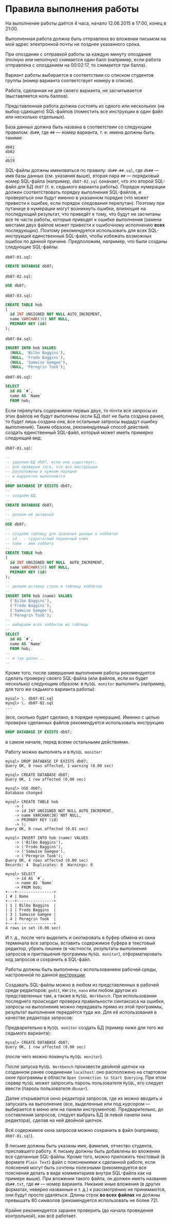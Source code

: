 # Правила выполнения работы

На выполнение работы даётся 4 часа, начало 12.06.2015 в 17:00, конец в
21:00.

Выполненная работа должна быть отправлена во вложении письмом на мой
адрес электронной почты не позднее указанного срока.

При опоздании с отправкой работы за каждую минуту опоздания (полную или
неполную) снимается один балл (например, если работа отправлена с
опозданием на 00:02:17, то снимается три балла).

Вариант работы выбирается в соответствии со списком студентов группы
(номер варианта соответствует номеру в списке).

Работа, сделанная не для своего варианта, не засчитывается (выставляется
ноль баллов).

Представленная работа должна состоять из одного или нескольких (на выбор
сдающего) SQL-файлов (поместить все инструкции в один файл или несколько
отдельных).

База данных должна быть названа в соответствии со следующим правилом:
`db##`, где `##` —  номер варианта, т. е. имена должны быть такими:

```text
db01
db02
....
db19
```

SQL-файлы должны именоваться по правилу: `db##-##.sql`, где `db##` —
имя базы данных (см. указания выше), вторая пара `##` — порядковый
номер SQL-файла (например, `db07-02.sql` означает, что это второй
SQL-файл для БД `db07` (т. е. седьмого варианта работы). Порядок
нумерации должен соответствовать порядку выполнения SQL-файлов, и
проверяться они будут именно в указанном порядке (что может привести к
ошибке, если порядок следования перепутан). Поэтому при путанице в
нумерации могут возникнуть ошибки, влияющие на последующий результат,
что приведёт к тому, что будут не засчитаны все те части работы, которые
приводят к ошибке выполнения (замена местами двух файлов может привести
к ошибочному исполнению **всех** последующих). Поэтому рекомендуется
использовать для всех SQL-инструкций единственный SQL-файл, чтобы
избежать возможных ошибок по данной причине. Предположим, например, что
были созданы следующие SQL-файлы:

`db07-01.sql`:

```sql
CREATE DATABASE db07;
```

`db07-02.sql`:

```sql
USE db07;
```

`db07-03.sql`:

```sql
CREATE TABLE hob
(
  id INT UNSIGNED NOT NULL AUTO_INCREMENT,
  name VARCHAR(30) NOT NULL,
  PRIMARY KEY (id)
);
```

`db07-04.sql`:

```sql
INSERT INTO hob VALUES
  (NULL, 'Bilbo Baggins'),
  (NULL, 'Frodo Baggins'),
  (NULL, 'Samwise Gamgee'),
  (NULL, 'Peregrin Took');
```

`db07-05.sql`:

```sql
SELECT
  id AS `#`,
  name AS `Name`
  FROM hob;
```

Если перепутать содержимое первых двух, то почти все запросы из этих
файлов не будут выполнены (если БД `db07` не была создана ранее, то
будет лишь создана она, все остальные запросы выдадут ошибку
выполнения). Таким образом, рекомендуемый способ действий: создать
единственный SQL-файл, который может иметь примерно следующий вид:

`db07-01.sql`:

```sql
--
-- удаляем БД db07, если она существует,
-- для проверки того, что все инструкции
-- расположены в нужном порядке
-- и корректно выполняются
--
DROP DATABASE IF EXISTS db07;
--
-- создаём БД
--
CREATE DATABASE db07;
--
-- делаем её активной
--
USE db07;
--
-- создаём таблицу для хранения данных о хоббитах
-- id   - суррогатный первичный ключ
-- name - имя хоббита
--
CREATE TABLE hob
(
  id INT UNSIGNED NOT NULL  AUTO_INCREMENT,
  name VARCHAR(30) NOT NULL,
  PRIMARY KEY (id)
);
--
-- делаем вставку строк в таблицу хоббитов
--
INSERT INTO hob (name) VALUES
  ('Bilbo Baggins'),
  ('Frodo Baggins'),
  ('Samwise Gamgee'),
  ('Peregrin Took');
--
-- выбираем всех хоббитов из таблицы
--
SELECT
  id AS `#`,
  name AS `Name`
  FROM hob;
--
-- и так далее...
--
```

Кроме того, после завершения выполнения работы рекомендуется сделать
проверку своего SQL-файла (или файлов, если их будет несколько)
следующим образом: в `MySQL monitor` выполнить (например, для того же
седьмого варианта работы):

```text
mysql> \. db07-01.sql
mysql> \. db07-02.sql
...
```

(все, сколько будет сделано, в порядке нумерации). Именно с целью
проверки сделанных файлов рекомендуется использовать инструкцию

```sql
DROP DATABASE IF EXISTS db07;
```

в самом начале, перед всеми остальными действиями.

Работу можно выполнять и в `MySQL monitor`:

```text
mysql> DROP DATABASE IF EXISTS db07;
Query OK, 0 rows affected, 1 warning (0.00 sec)

mysql> CREATE DATABASE db07;
Query OK, 1 row affected (0.00 sec)

mysql> USE db07;
Database changed

mysql> CREATE TABLE hob
    -> (
    -> id INT UNSIGNED NOT NULL AUTO_INCREMENT,
    -> name VARCHAR(30) NOT NULL,
    -> PRIMARY KEY (id)
    -> );
Query OK, 0 rows affected (0.01 sec)

mysql> INSERT INTO hob (name) VALUES
    -> ('Bilbo Baggins'),
    -> ('Frodo Baggins'),
    -> ('Samwise Gamgee'),
    -> ('Peregrin Took');
Query OK, 4 rows affected (0.00 sec)
Records: 4  Duplicates: 0  Warnings: 0

mysql> SELECT
    -> id AS `#`,
    -> name AS `Name`
    -> FROM hob;
+---+----------------+
| # | Name           |
+---+----------------+
| 1 | Bilbo Baggins  |
| 2 | Frodo Baggins  |
| 3 | Samwise Gamgee |
| 4 | Peregrin Took  |
+---+----------------+
4 rows in set (0.00 sec)
```

И т. д., после чего выделить и скопировать в буфер обмена из окна
терминала все запросы, вставить содержимое буфера в текстовый редактор,
убрать лишнее (в частности, результаты выполнения запросов и приглашения
программы `MySQL monitor`), отформатировать код запросов и сохранить
в SQL-файл.

Работы должны быть выполнены с использованием рабочей среды,
настроенной по данной [инструкции][setupenv].

[setupenv]: https://github.com/AVKorotkov/setupenv

Создавать SQL-файлы можно в любом из представленных в рабочей среде
редакторов: `gedit`, `KWrite`, `nano` или любом другом из представленных
там, а также в `MySQL Workbench`. При использовании последнего
происходит проверка правильности синтаксиса на ошибки, запросы на
выполнение можно передавать прямо из этой программы, результат
выполнения передаётся туда же. Для её использования в качестве редактора
запросов:

Предварительно в `MySQL monitor` создать БД (пример ниже для того же
седьмого варианта):

```text
mysql> CREATE DATABASE db07;
Query OK, 1 row affected (0.00 sec)
```

(после чего можно покинуть `MySQL monitor`).

После запуска `MySQL Workbench` произвести двойной щелчок на
созданном ранее соединении `localhost`: оно расположено на стартовом
окне программы в области `Open Connection to Start Querying`. При
этом сервер `MySQL` может запросить пароль пользователя `MySQL`, его
следует ввести (пароль пользователя `dbuser`).

Далее открывается окно редактора запросов, где их можно вводить и
запускать на выполнение (все, выделенные или под курсором —
выбирается в меню или на панели инструментов). Предварительно, до
составления запросов, следует выбрать БД (в левой панели окна
редактора), сделав на ней двойной щелчок.

Всё содержимое окна запросов можно сохранить в файл (например,
`db07-01.sql`).

В письме должны быть указаны имя, фамилия, отчество студента,
приславшего работу. К письму должны быть добавлены во вложении все
сделанные SQL-файлы. Кроме того, можно приложить текстовый (в формате
`Plain Text`) файл с пояснениями к сделанной работе, если пояснения
могут быть сочтены полезными (рекомендуется все пояснения делать в виде
комментариев внутри SQL-файла как на примере выше). При вложении такого
файла, он должен иметь название `db##.txt`, где `##` — номер
варианта. Никакие иные вложения (в других форматах, неверно названные и
т. д.) к рассмотрению не принимаются, они будут просто удаляться. Длины
строк **во всех файлах** не должны превышать 80 символов (рекомендуется
использовать не более 72).

Крайне рекомендуется заранее проверить (до начала проведения
контрольной), как всё работает.
